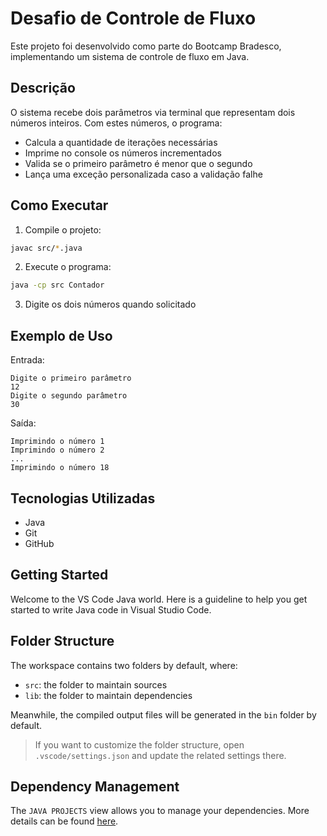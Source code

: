 # Desafio de Controle de Fluxo

Este projeto foi desenvolvido como parte do Bootcamp Bradesco, implementando um sistema de controle de fluxo em Java.

## Descrição

O sistema recebe dois parâmetros via terminal que representam dois números inteiros. Com estes números, o programa:
- Calcula a quantidade de iterações necessárias
- Imprime no console os números incrementados
- Valida se o primeiro parâmetro é menor que o segundo
- Lança uma exceção personalizada caso a validação falhe

## Como Executar

1. Compile o projeto:
```bash
javac src/*.java
```

2. Execute o programa:
```bash
java -cp src Contador
```

3. Digite os dois números quando solicitado

## Exemplo de Uso

Entrada:
```
Digite o primeiro parâmetro
12
Digite o segundo parâmetro
30
```

Saída:
```
Imprimindo o número 1
Imprimindo o número 2
...
Imprimindo o número 18
```

## Tecnologias Utilizadas

- Java
- Git
- GitHub

## Getting Started

Welcome to the VS Code Java world. Here is a guideline to help you get started to write Java code in Visual Studio Code.

## Folder Structure

The workspace contains two folders by default, where:

- `src`: the folder to maintain sources
- `lib`: the folder to maintain dependencies

Meanwhile, the compiled output files will be generated in the `bin` folder by default.

> If you want to customize the folder structure, open `.vscode/settings.json` and update the related settings there.

## Dependency Management

The `JAVA PROJECTS` view allows you to manage your dependencies. More details can be found [here](https://github.com/microsoft/vscode-java-dependency#manage-dependencies).
